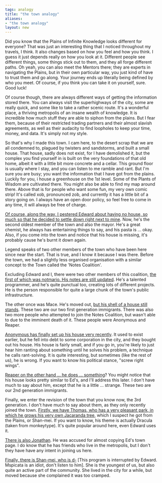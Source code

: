 ```yaml
---
tags: analogy
title: "the town analogy"
aliases:
- "the town analogy"
layout: new
---
```


Did you know that the Plains of Infinite Knowledge looks different for everyone? That was just an interesting thing that I noticed throughout my travels, I think. It also changes based on how you feel and how you think. I guess it just depends really on how you look at it. Different people see different things, some things stick out to them, and they all forge different paths. Oh yeah, you can also meet the Mentors there; they are experts in navigating the Plains, but in their own particular way, you just kind of have to trust them and go along. Your journey ends up literally being defined by who you meet. Of course, if you think you can take it on yourself, sure. Good luck!

Of course though, there are always different ways of getting the information stored there. You can always visit the superhighways of the city, some are really quick, and some like to take a rather scenic route. It's a wonderful place, a thriving metropolis of an insane wealth of knowledge. It is incredible how much stuff they are able to siphon from the plains. But I fear them, because of their restricted trading partners and their almost slavish agreements, as well as their audacity to find loopholes to keep your time, money, and data. It's simply not my style.

So that's why I made this town. I cam here, to the desert scrap that we are all condemned to, plagued by twisters and sandstorms, and built a small house. That house, sadly does not exist, for I have demolished it, but the complex you find yourself in is built on the very foundations of that old home, albeit it with a little bit more concrete and a cellar. This ground floor is usually where I stay, and you can listen to me ramble and rant. But I'm sure you are busy; you want the information that I have got from the plains. Luckily for you, i house a greenhouse on the 1st level. Some of the Plants of Wisdom are cultivated there. You might also be able to find my map around there. Above that is for people who want some fun, my very own comic strip! It's called xob, pronounced zob, and currently it has a little bit of a story going on. I always have an open door policy, so feel free to come in any time, it will always be free of charge.

[Of course, along the way, I pestered Edward about having no house, so much so that he decided to settle down right next to mine](https://eddietheed.github.io/obsidiannotes-v.3/). Now, he's the second oldest member of the town and also the mayor. He's a great chemist, he always has entertaining things to say, and his pasta is ... okay. Also, if you come into the town and notice that his house is missing, it's probably cause he's burnt it down again.

Legend speaks of two other members of the town who have been here since near the start. That is true, and I know it because I was there. Before the town, we had a slightly less organised organisation with a similar concept to the Town called the 'Notes Coalition'.

Excluding Edward and I, there were two other members of this coalition, [the first of which was notmario. His notes are still updated](https://notmario.github.io/thenotes/). He's a talented programmer, and he's quite punctual too, creating lots of different projects. He is the person responsible for quite a large chunk of the town's public infrastructure.

The other once was Mace. He's moved out, [but his shell of a house still stands](https://macesnotes.netlify.app/). These two are our two first generation immigrants. There was also two more people who attempted to join the Notes Coalition, but wasn't able to due to the imminent death of it. These people were Anonymous and Reaper.

[Anonymous has finally set up his house very recently](https://anonymoof1528.github.io/into-the-shadow-garten/). It used to exist earlier, but he fell into debt to some corporation in the city, and they bought out his house. His house is fairly small, and if you go in, you're likely to just hear him ranting about something until he solves his problem, a technique he calls rant-solving. It is quite interesting, but sometimes (like the rest of us), he is wrong. If you want to know his political stance, "screw right wings".

[Reaper on the other hand ... he does ... something](https://grim4reaper.github.io/Year11Notes/)? You might notice that his house looks pretty similar to Ed's, and I'll address this later. I don't have much to say about him, except that he is a little ... strange. These two are our 2nd generation immigrants.

Finally, we enter the revision of the town that you know now, the 3rd generation. I don't have much to say about them, as they only recently joined the town. [Firstly, we have Thomas, who has a very pleasant park, in which he grows his very own Jacaranda tree](https://nottacoz.github.io/jacaranda/), which I suspect he got from the Plains, or Shan-mei. If you want to know, his theme is actually Dracula (taken from monkeytype). It's quite popular around here, even Edward uses it.

[There is also Jonathan](https://supaqwerty.github.io/notes-dump/). He was accused for almost copying Ed's town page. I do know that he has friends who live in the metropolis, but I don't they have have any intent in joining us here.

[Finally, there is Shan-mei, who is d-](https://shan-mei.github.io/shanmeis-notes/) [This program is interrupted by Edward. Mspicata is an idiot, don't listen to him]. She is the youngest of us, but also quite an active part of the community. She lived in the city for a while, but moved because she complained it was too cramped.
